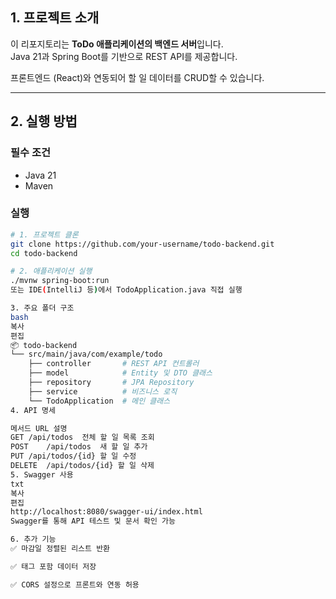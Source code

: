 ## 1. 프로젝트 소개

이 리포지토리는 **ToDo 애플리케이션의 백엔드 서버**입니다.  
Java 21과 Spring Boot를 기반으로 REST API를 제공합니다.

프론트엔드 (React)와 연동되어 할 일 데이터를 CRUD할 수 있습니다.

---

## 2. 실행 방법

### 필수 조건

- Java 21
- Maven

### 실행

```bash
# 1. 프로젝트 클론
git clone https://github.com/your-username/todo-backend.git
cd todo-backend

# 2. 애플리케이션 실행
./mvnw spring-boot:run
또는 IDE(IntelliJ 등)에서 TodoApplication.java 직접 실행

3. 주요 폴더 구조
bash
복사
편집
📦 todo-backend
└── src/main/java/com/example/todo
    ├── controller       # REST API 컨트롤러
    ├── model            # Entity 및 DTO 클래스
    ├── repository       # JPA Repository
    ├── service          # 비즈니스 로직
    └── TodoApplication  # 메인 클래스
4. API 명세

메서드	URL	설명
GET	/api/todos	전체 할 일 목록 조회
POST	/api/todos	새 할 일 추가
PUT	/api/todos/{id}	할 일 수정
DELETE	/api/todos/{id}	할 일 삭제
5. Swagger 사용
txt
복사
편집
http://localhost:8080/swagger-ui/index.html
Swagger를 통해 API 테스트 및 문서 확인 가능

6. 추가 기능
✅ 마감일 정렬된 리스트 반환

✅ 태그 포함 데이터 저장

✅ CORS 설정으로 프론트와 연동 허용
